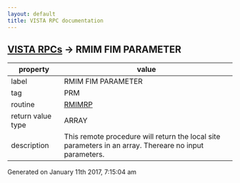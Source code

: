 ```yaml
---
layout: default
title: VISTA RPC documentation
---
```




## [VISTA RPCs](TableOfContent.md) &#8594; RMIM FIM PARAMETER 

 property | value 
--- | --- 
 label | RMIM FIM PARAMETER
 tag | PRM
 routine | [RMIMRP](http://code.osehra.org/dox/Routine_RMIMRP_source.html)
 return value type | ARRAY
 description | This remote procedure will return the local site parameters in an array.  Thereare no input parameters.




 Generated on January 11th 2017, 7:15:04 am